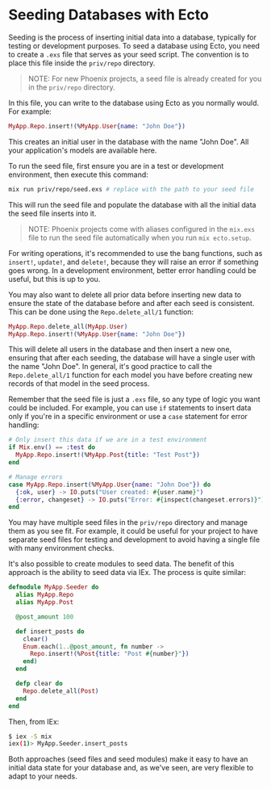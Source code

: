 # Seeding Databases with Ecto

Seeding is the process of inserting initial data into a database, typically for testing or development purposes. To seed a database using Ecto, you need to create a `.exs` file that serves as your seed script. The convention is to place this file inside the `priv/repo` directory.

> NOTE: For new Phoenix projects, a seed file is already created for you in the `priv/repo` directory.

In this file, you can write to the database using Ecto as you normally would. For example:

```elixir
MyApp.Repo.insert!(%MyApp.User{name: "John Doe"})
```

This creates an initial user in the database with the name "John Doe". All your application's models are available here.

To run the seed file, first ensure you are in a test or development environment, then execute this command:

```bash
mix run priv/repo/seed.exs # replace with the path to your seed file
```

This will run the seed file and populate the database with all the initial data the seed file inserts into it.

> NOTE: Phoenix projects come with aliases configured in the `mix.exs` file to run the seed file automatically when you run `mix ecto.setup`.

For writing operations, it's recommended to use the bang functions, such as `insert!`, `update!`, and `delete!`, because they will raise an error if something goes wrong. In a development environment, better error handling could be useful, but this is up to you.

You may also want to delete all prior data before inserting new data to ensure the state of the database before and after each seed is consistent. This can be done using the `Repo.delete_all/1` function:

```elixir
MyApp.Repo.delete_all(MyApp.User)
MyApp.Repo.insert!(%MyApp.User{name: "John Doe"})
```

This will delete all users in the database and then insert a new one, ensuring that after each seeding, the database will have a single user with the name "John Doe". In general, it's good practice to call the `Repo.delete_all/1` function for each model you have before creating new records of that model in the seed process.

Remember that the seed file is just a `.exs` file, so any type of logic you want could be included. For example, you can use `if` statements to insert data only if you're in a specific environment or use a `case` statement for error handling:

```elixir
# Only insert this data if we are in a test environment
if Mix.env() == :test do
  MyApp.Repo.insert!(%MyApp.Post{title: "Test Post"})
end

# Manage errors
case MyApp.Repo.insert(%MyApp.User{name: "John Doe"}) do
  {:ok, user} -> IO.puts("User created: #{user.name}")
  {:error, changeset} -> IO.puts("Error: #{inspect(changeset.errors)}")
end
```

You may have multiple seed files in the `priv/repo` directory and manage them as you see fit. For example, it could be useful for your project to have separate seed files for testing and development to avoid having a single file with many environment checks.

It's also possible to create modules to seed data. The benefit of this approach is the ability to seed data via IEx. The process is quite similar:

```elixir
defmodule MyApp.Seeder do
  alias MyApp.Repo
  alias MyApp.Post

  @post_amount 100

  def insert_posts do
    clear()
    Enum.each(1..@post_amount, fn number ->
      Repo.insert!(%Post{title: "Post #{number}"})
    end)
  end

  defp clear do
    Repo.delete_all(Post)
  end
end
```

Then, from IEx:

```bash
$ iex -S mix
iex(1)> MyApp.Seeder.insert_posts
```

Both approaches (seed files and seed modules) make it easy to have an initial data state for your database and, as we've seen, are very flexible to adapt to your needs.
